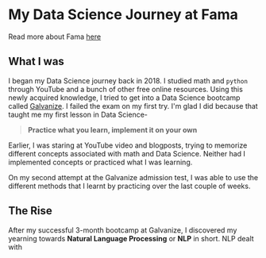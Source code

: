 # My Data Science Journey at Fama

Read more about Fama [here](https://fama.io)

## What I was

I began my Data Science journey back in 2018. I studied math and `python` through YouTube and a bunch of other free online resources. Using this newly acquired knowledge, I tried to get into a Data Science bootcamp called [Galvanize](https://www.galvanize.com). I failed the exam on my first try. I'm glad I did because that taught me my first lesson in Data Science-

> **Practice what you learn, implement it on your own**

Earlier, I was staring at YouTube video and blogposts, trying to memorize different concepts associated with math and Data Science. Neither had I implemented concepts or practiced what I was learning.

On my second attempt at the Galvanize admission test, I was able to use the different methods that I learnt by practicing over the last couple of weeks.

## The Rise

After my successful 3-month bootcamp at Galvanize, I discovered my yearning towards **Natural Language Processing** or **NLP** in short. NLP dealt with

